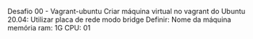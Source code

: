 Desafio 00 - Vagrant-ubuntu
	Criar máquina virtual no vagrant do Ubuntu 20.04:
	Utilizar placa de rede modo bridge
		Definir:
		Nome da máquina
		memória ram: 1G
		CPU: 01
